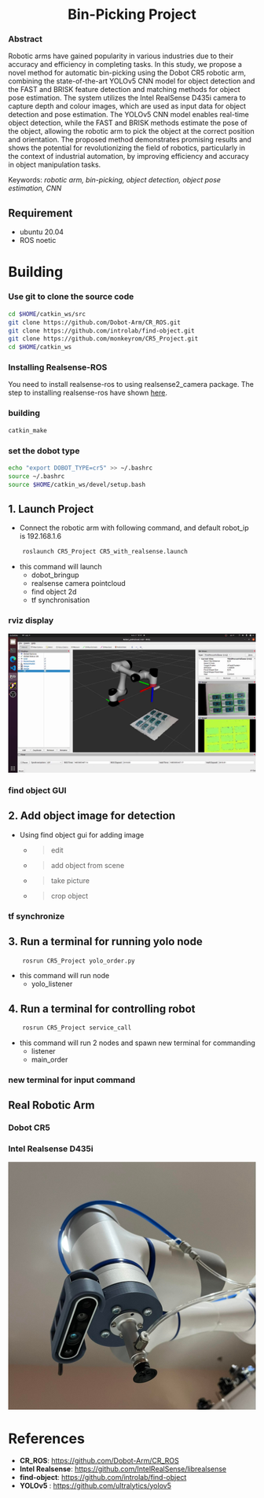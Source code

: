 # <center>Bin-Picking Project</center>

### Abstract
Robotic arms have gained popularity in various industries due to their accuracy and efficiency in completing tasks. In this study, we propose a novel method for automatic bin-picking using the Dobot CR5 robotic arm, combining the state-of-the-art YOLOv5 CNN model for object detection and the FAST and BRISK feature detection and matching methods for object pose estimation. The system utilizes the Intel RealSense D435i camera to capture depth and colour images, which are used as input data for object detection and pose estimation. The YOLOv5 CNN model enables real-time object detection, while the FAST and BRISK methods estimate the pose of the object, allowing the robotic arm to pick the object at the correct position and orientation. The proposed method demonstrates promising results and shows the potential for revolutionizing the field of robotics, particularly in the context of industrial automation, by improving efficiency and accuracy in object manipulation tasks.

Keywords: *robotic arm, bin-picking, object detection, object pose estimation, CNN*


## Requirement

- ubuntu 20.04
- ROS noetic

# Building

### Use git to clone the source code
```sh
cd $HOME/catkin_ws/src
git clone https://github.com/Dobot-Arm/CR_ROS.git
git clone https://github.com/introlab/find-object.git
git clone https://github.com/monkeyrom/CR5_Project.git
cd $HOME/catkin_ws
```
### Installing Realsense-ROS

You need to install realsense-ros to using realsense2_camera package. The step to installing realsense-ros have shown [here](https://github.com/monkeyrom/realsense-ros).

### building
```sh
catkin_make
```
### set the dobot type
```sh
echo "export DOBOT_TYPE=cr5" >> ~/.bashrc
source ~/.bashrc
source $HOME/catkin_ws/devel/setup.bash
```

## 1.  Launch Project

* Connect the robotic arm with following command, and default robot_ip is 192.168.1.6 

```sh
    roslaunch CR5_Project CR5_with_realsense.launch
```

* this command will launch 
  - dobot_bringup
  - realsense camera pointcloud
  - find object 2d
  - tf synchronisation

### rviz display

![rviz display](./pic/rviz.png)

### find object GUI

## 2.  Add object image for detection

* Using find object gui for adding image
  - > edit
  - > add object from scene
  - > take picture
  - > crop object

### tf synchronize

## 3.  Run a terminal for running yolo node

```sh
    rosrun CR5_Project yolo_order.py
```

* this command will run node
  - yolo_listener
  
## 4.  Run a terminal for controlling robot

```sh
    rosrun CR5_Project service_call
```

* this command will run 2 nodes and spawn new terminal for commanding
  - listener
  - main_order

### new terminal for input command

## Real Robotic Arm

### Dobot CR5 

### Intel Realsense D435i
![Intel Realsense D435i](./pic/dobot2.jpg)

# References
- **CR_ROS**: https://github.com/Dobot-Arm/CR_ROS
- **Intel Realsense**: https://github.com/IntelRealSense/librealsense
- **find-object**: https://github.com/introlab/find-object
- **YOLOv5** : https://github.com/ultralytics/yolov5
